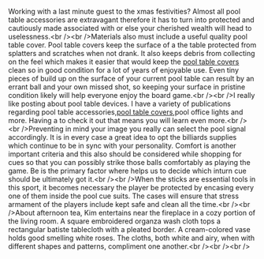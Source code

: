 Working with a last minute guest to the xmas festivities? Almost all
pool table accessories are extravagant therefore it has to turn into
protected and cautiously made associated with or else your cherished
wealth will head to uselessness.\<br /\>\<br /\>Materials also must
include a useful quality pool table cover. Pool table covers keep the
surface of a the table protected from splatters and scratches when not
drank. It also keeps debris from collecting on the feel which makes it
easier that would keep the [pool table
covers](http://www.blogster.com/nezynavmagi274/billiard-table-guide-on-buying-another-one)
clean so in good condition for a lot of years of enjoyable use. Even
tiny pieces of build up on the surface of your current pool table can
result by an errant ball and your own missed shot, so keeping your
surface in pristine condition likely will help everyone enjoy the board
game.\<br /\>\<br /\>I really like posting about pool table devices. I
have a variety of publications regarding pool table accessories,[pool
table
covers](http://www.blogster.com/nezynavmagi274/billiard-table-guide-on-buying-another-one),pool
office lights and more. Having a to check it out that means you will
learn even more.\<br /\>\<br /\>Preventing in mind your image you really
can select the pool signal accordingly. It is in every case a great idea
to opt the billiards supplies which continue to be in sync with your
personality. Comfort is another important criteria and this also should
be considered while shopping for cues so that you can possibly strike
those balls comfortably as playing the game. Be is the primary factor
where helps us to decide which inturn cue should be ultimately got
it.\<br /\>\<br /\>When the sticks are essential tools in this sport, it
becomes necessary the player be protected by encasing every one of them
inside the pool cue suits. The cases will ensure that stress armament of
the players include kept safe and clean all the time.\<br /\>\<br
/\>About afternoon tea, Kim entertains near the fireplace in a cozy
portion of the living room. A square embroidered organza wash cloth tops
a rectangular batiste tablecloth with a pleated border. A cream-colored
vase holds good smelling white roses. The cloths, both white and airy,
when with different shapes and patterns, compliment one another.\<br
/\>\<br /\>\<br /\>
